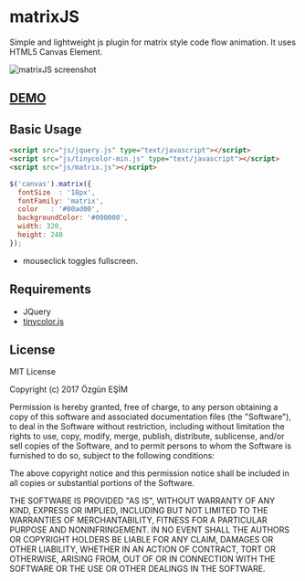 # matrixJS

Simple and lightweight js plugin for matrix style code flow animation. It uses HTML5 Canvas Element.

![matrixJS screenshot](http://i.hizliresim.com/kbQnDA.png)

## [DEMO](http://yunus.hacettepe.edu.tr/~ozgun.esim12/matrixJS/)

## Basic Usage

```html
<script src="js/jquery.js" type="text/javascript"></script>
<script src="js/tinycolor-min.js" type="text/javascript"></script>
<script src="js/matrix.js"></script>
```

```javascript
$('canvas').matrix({
  fontSize  : '18px',
  fontFamily: 'matrix',
  color   : '#00ad00',
  backgroundColor: '#000000',
  width: 320,
  height: 240
});
```

* mouseclick toggles fullscreen.

## Requirements

* JQuery
* [tinycolor.js](https://github.com/bgrins/TinyColor)


## License

MIT License

Copyright (c) 2017 Özgün EŞİM

Permission is hereby granted, free of charge, to any person obtaining a copy
of this software and associated documentation files (the "Software"), to deal
in the Software without restriction, including without limitation the rights
to use, copy, modify, merge, publish, distribute, sublicense, and/or sell
copies of the Software, and to permit persons to whom the Software is
furnished to do so, subject to the following conditions:

The above copyright notice and this permission notice shall be included in all
copies or substantial portions of the Software.

THE SOFTWARE IS PROVIDED "AS IS", WITHOUT WARRANTY OF ANY KIND, EXPRESS OR
IMPLIED, INCLUDING BUT NOT LIMITED TO THE WARRANTIES OF MERCHANTABILITY,
FITNESS FOR A PARTICULAR PURPOSE AND NONINFRINGEMENT. IN NO EVENT SHALL THE
AUTHORS OR COPYRIGHT HOLDERS BE LIABLE FOR ANY CLAIM, DAMAGES OR OTHER
LIABILITY, WHETHER IN AN ACTION OF CONTRACT, TORT OR OTHERWISE, ARISING FROM,
OUT OF OR IN CONNECTION WITH THE SOFTWARE OR THE USE OR OTHER DEALINGS IN THE
SOFTWARE.
